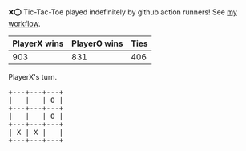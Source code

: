 :x::o: Tic-Tac-Toe played indefinitely by github action runners! See [my workflow](.github/workflows/play.yaml).

|PlayerX wins|PlayerO wins|Ties|
|-|-|-|
|903|831|406|

PlayerX's turn.

<pre>
+---+---+---+
|   |   | O |
+---+---+---+
|   |   | O |
+---+---+---+
| X | X |   |
+---+---+---+
</pre>